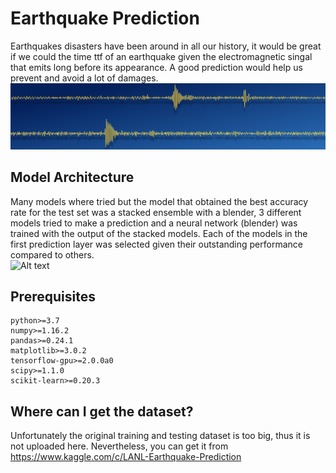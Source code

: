 # Earthquake Prediction #

Earthquakes disasters have been around in all our history, it would be great if we could the time ttf of an earthquake given 
the electromagnetic singal that emits long before its appearance. A good prediction would help us prevent and avoid a lot 
of damages. 
![Alt text](images/header.png?raw=true "Header")

## Model Architecture ##
Many models where tried but the model that obtained the best accuracy rate for the test set was a stacked ensemble with a blender, 
3 different models tried to make a prediction and a neural network (blender) was trained with the output of the stacked models. Each of the models in the first prediction layer was selected given their outstanding performance compared to others.  
![Alt text](images/earthquake.png?raw=true "Header")

## Prerequisites ##

    python>=3.7
    numpy>=1.16.2
    pandas>=0.24.1
    matplotlib>=3.0.2
    tensorflow-gpu>=2.0.0a0
    scipy>=1.1.0
    scikit-learn>=0.20.3
    

## Where can I get the dataset? ##

Unfortunately the original training and testing dataset is too big, thus it is not uploaded here.
Nevertheless, you can get it from https://www.kaggle.com/c/LANL-Earthquake-Prediction
